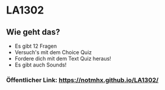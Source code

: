 # LA1302

## Wie geht das?
- Es gibt 12 Fragen
- Versuch's mit dem Choice Quiz
- Fordere dich mit dem Text Quiz heraus!
- Es gibt auch Sounds!

### Öffentlicher Link: https://notmhx.github.io/LA1302/
